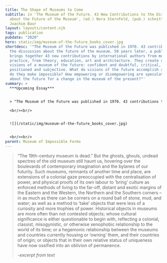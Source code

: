```yaml
---
title: The Shape of Museums to Come
subtitle: in 'The Museum of the Future. 43 New Contributions to the Discussion
  about the Future of the Museum', (ed.) Nora Sternfeld, (pub.) schnittpunkt and
  Joachim Baur
layout: layouts/content.njk
tags: publication
pubdate: "2020"
hero: static/img/museum-of-the-future_books_cover.jpg
shortdesc: '"The Museum of the Future was published in 1970. 43 contributions to
  the discussion about the future of the museum. 50 years later, a publication
  brings together 43 new contributions by international authors from museum
  practice, from theory, education, art and architecture. They create concrete
  visions of a museum of the future: confident and doubtful, critical, clearly
  positioned and subjective. What do visions of the future accomplish and what
  do they make impossible? How empowering or disempowering are speculations
  about the future for a change in the museum of the present?"'
summary: >
  ***Upcoming Essay***


  > "The Museum of the Future was published in 1970. 43 contributions to the discussion about the future of the museum. 50 years later, a publication brings together 43 new contributions by international authors from museum practice, from theory, education, art and architecture. They create concrete visions of a museum of the future: confident and doubtful, critical, clearly positioned and subjective. What do visions of the future accomplish and what do they make impossible? How empowering or disempowering are speculations about the future for a change in the museum of the present?"

  <br/><br/>


  ![](/static/img/museum-of-the-future_books_cover.jpg)


  <br/><br/>
parent: Museum of Impossible Forms
---
```

> “The 19th-century museum is dead.” But the ghosts, ghouls, undead spectres of the old museum still haunt us, hovering over the boulevards of contemporary imagination and the bylanes of our futurity. Such museums, remnants of another time and place, are extensions of a colonial gaze preoccupied with the centralisation of power, and physical proofs of its own labour to ‘bring’ culture as enforced methods of living to the far-off, distant and exotic margins of the Eastern and the Western, the Northern and the Southern corners – in as much as there can be corners on a round ball of stone, mud, and water; as well as a method to ‘take’ objects that were less of a curiosity and more trophies of power. Historical objects in museums are more often than not contested objects; whose cultural significance is either questionable to begin with, reflecting a colonial, classist, misogynistic, or otherwise xenophobic relationship to the world of its time; or a hegemonic relationship between the museums and countries currently housing or ‘owning’ them, and their countries of origin; or objects that in their own relative status of uniqueness have now ossified into an oblivion of permanence.
>
> *\-excerpt from text*
